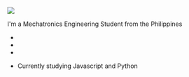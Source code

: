![](https://johndeltorrizo.github.io/Johndel-Torrizo/)

I'm a Mechatronics Engineering Student from the Philippines

-
-
-



- Currently studying Javascript and Python

